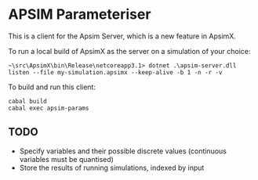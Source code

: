 # APSIM Parameteriser

This is a client for the Apsim Server, which is a new feature in ApsimX.

To run a local build of ApsimX as the server on a simulation of your choice:

```
~\src\ApsimX\bin\Release\netcoreapp3.1> dotnet .\apsim-server.dll listen --file my-simulation.apsimx --keep-alive -b 1 -n -r -v
```

To build and run this client:

```
cabal build
cabal exec apsim-params
```

## TODO

- Specify variables and their possible discrete values (continuous variables must be quantised)
- Store the results of running simulations, indexed by input

